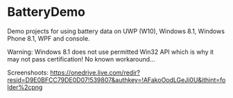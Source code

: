 # BatteryDemo
Demo projects for using battery data on UWP (W10), Windows 8.1, Windows Phone 8.1, WPF and console.

Warning: Windows 8.1 does not use permitted Win32 API which is why it may not pass certification! No known workaround...

Screenshoots:
https://onedrive.live.com/redir?resid=D9E0BFCC79DE0D07!539807&authkey=!AFakoOodLGeJi0U&ithint=folder%2cpng
